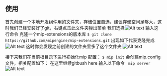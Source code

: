 ## 使用
首先创建一个本地开发组件用的文件夹，存储位置自选，建议存储空间足够大，这时我们已经安装好了git，右键点击此文件夹弹出菜单 我们选择![Alt text](./gitbash.png)
输入这行命令 克隆一个mip-extensions的版本库
`$ git clone  https://github.com/mipengine/mip-extensions.git`
出现如下代表克隆完成
![Alt text](./gitclone.jpg)
这时你会发现之前创建的文件夹里多了这个文件夹
![Alt text](./mip-extensions.jpg)

接下来我们在当前根目录下进行初始化mip 配置：
`$ mip init`
会创建mip.config文件，相关配置如下：
在这里继续gitbush here 输入以下命令
` mip server`
![Alt text](./mipserver.jpg)





